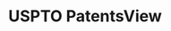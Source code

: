 ---
bigquery: https://console.cloud.google.com/bigquery?p=patents-public-data&d=patentsview&page=dataset
citation: Attribution should be given to PatentsView for use, distribution, or derivative
  works.
code: https://github.com/CSSIP-AIR/PatentsView-Code-Snippets/
contributors: USPTO
cost: None
description: 'PatentsView includes US patent data including raw data (summaries, applications,
  pregrant applications), disambugations of inventors and assignees, and inventor
  gender estimates.  Also foreign priority data, # of figures and sheets, and government
  interest statements.'
documentation: https://patentsview.org/query/builder-faqs
last_edit: 04/07/2022, 22:26:27
location: https://patentsview.org/
maintained_by: USPTO
record_creation_timestamp: 12/2/2020 17:20:46
schema_fields:
- designation
- subgroup_id
- group
- mainclass_id
- level_one
- uuid
- subsection_id
- county
- disamb_inventor_id_20181127
- disamb_inventor_id_20200331
- gi_statement
- level_three
- num
- _102_date
- name_first
- disamb_assignee_id_20190820
- application_id
- subclass
- term_disclaimer
- disamb_inventor_id_20170307
- sector_title
- latin_name
- longitude
- rule_47
- variety
- doc_type
- publication_number
- rawlocation_id
- disamb_inventor_id_20190820
- assignee_id
- lname
- date
- disamb_inventor_id_20190312
- section_id
- subcategory_id
- state
- disamb_inventor_id_20201229
- deceased
- disclaimer_date
- disamb_assignee_id_20200630
- status
- male
- disamb_assignee_id_20190312
- f102_date
- latlong
- sequence
- disamb_assignee_id_20200929
- disamb_inventor_id_20180528
- rel_id
- level_two
- field_title
- disamb_inventor_id_20171226
- rawinventor_id
- country_transformed
- filename
- fname
- kind
- disamb_assignee_id_20200331
- disamb_inventor_id_20170808
- num_figures
- county_fips
- applicant_type
- state_fips
- name
- attribution_status
- contract_award_number
- group_id
- ipc_version_indicator
- main_group
- abstract
- classification_status
- ipc_class
- classification_level
- disamb_inventor_id_20191008
- doctype
- length
- disamb_inventor_id_20200929
- _371_date
- disamb_assignee_id_20191008
- num_claims
- text
- citation_id
- rawassignee_id
- num_sheets
- dependent
- disamb_inventor_id_20191231
- subclass_id
- subgroup
- reldocno
- disamb_inventor_id_20200630
- f371_date
- male_flag
- category_id
- organization
- city
- patent_id
- relkind
- organization_id
- type
- classification_value
- category
- number
- lapse_of_patent
- disamb_assignee_id_20191231
- id
- term_extension
- latitude
- inventor_id
- title
- role
- field_id
- name_last
- country
- disamb_inventor_id_20171003
- series_code
- location_id
- lawyer_id
- exemplary
- classification_data_source
- section
- withdrawn
- action_date
- term_grant
- symbol_position
- disamb_assignee_id_20181127
shortname: patentsview
tags:
- disambiguation
- United States
- gender
terms_of_use: Creative Commons Attribution 4.0 International License.
timeframe: 1963-1999
title: USPTO PatentsView
uuid: cf1780b1-e265-4e49-8d1d-83b9cfe0fd9a
---